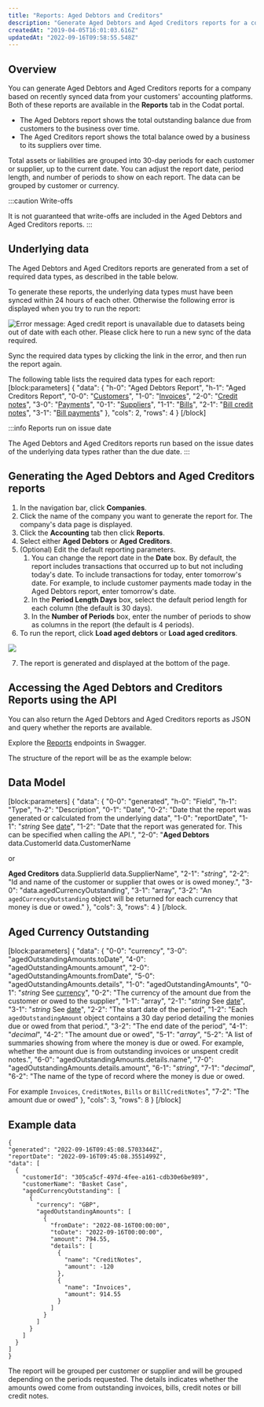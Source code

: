 ```yaml
---
title: "Reports: Aged Debtors and Creditors"
description: "Generate Aged Debtors and Aged Creditors reports for a company"
createdAt: "2019-04-05T16:01:03.616Z"
updatedAt: "2022-09-16T09:58:55.548Z"
---
```


## Overview

You can generate Aged Debtors and Aged Creditors reports for a company based on recently synced data from your customers' accounting platforms. Both of these reports are available in the **Reports** tab in the Codat portal.

- The Aged Debtors report shows the total outstanding balance due from customers to the business over time.
- The Aged Creditors report shows the total balance owed by a business to its suppliers over time.

Total assets or liabilities are grouped into 30-day periods for each customer or supplier, up to the current date. You can adjust the report date, period length, and number of periods to show on each report. The data can be grouped by customer or currency.

:::caution Write-offs

It is not guaranteed that write-offs are included in the Aged Debtors and Aged Creditors reports.
:::

## Underlying data

The Aged Debtors and Aged Creditors reports are generated from a set of required data types, as described in the table below.

To generate these reports, the underlying data types must have been synced within 24 hours of each other. Otherwise the following error is displayed when you try to run the report:

<img
  src="https://files.readme.io/ac00374-aged-report-unavailable-error.png"
  alt="Error message: Aged credit report is unavailable due to datasets being out of date with each other. Please click here to run a new sync of the data required."
/>

Sync the required data types by clicking the link in the error, and then run the report again.

The following table lists the required data types for each report:
[block:parameters]
{
"data": {
"h-0": "Aged Debtors Report",
"h-1": "Aged Creditors Report",
"0-0": "[Customers](/datamodel-accounting-customers)",
"1-0": "[Invoices](/datamodel-accounting-invoices)",
"2-0": "[Credit notes](/datamodel-accounting-creditnotes)",
"3-0": "[Payments](/datamodel-accounting-payments)",
"0-1": "[Suppliers](/datamodel-accounting-suppliers)",
"1-1": "[Bills](/datamodel-accounting-bills)",
"2-1": "[Bill credit notes](/datamodel-accounting-billcreditnotes)",
"3-1": "[Bill payments](/datamodel-accounting-billpayments)"
},
"cols": 2,
"rows": 4
}
[/block]

:::info Reports run on issue date

The Aged Debtors and Aged Creditors reports run based on the issue dates of the underlying data types rather than the due date.
:::

## Generating the Aged Debtors and Aged Creditors reports

1. In the navigation bar, click **Companies**.
2. Click the name of the company you want to generate the report for.
   The company's data page is displayed.
3. Click the **Accounting** tab then click **Reports**.
4. Select either **Aged Debtors** or **Aged Creditors**.
5. (Optional) Edit the default reporting parameters.
   1. You can change the report date in the **Date** box. By default, the report includes transactions that occurred up to but not including today's date. To include transactions for today, enter tomorrow's date. For example, to include customer payments made today in the Aged Debtors report, enter tomorrow's date.
   2. In the **Period Length Days** box, select the default period length for each column (the default is 30 days).
   3. In the **Number of Periods** box, enter the number of periods to show as columns in the report (the default is 4 periods).
6. To run the report, click **Load aged debtors** or **Load aged creditors**.

<img src="https://files.readme.io/4b251dc-redesigned-aged-debtors-report.png" />

7. The report is generated and displayed at the bottom of the page.

## Accessing the Aged Debtors and Creditors Reports using the API

You can also return the Aged Debtors and Aged Creditors reports as JSON and query whether the reports are available.

Explore the <a className="external" href="https://api.codat.io/swagger/index.html#/Reports" target="_blank">Reports</a> endpoints in Swagger.

The structure of the report will be as the example below:

## Data Model

[block:parameters]
{
"data": {
"0-0": "generated",
"h-0": "Field",
"h-1": "Type",
"h-2": "Description",
"0-1": "Date",
"0-2": "Date that the report was generated or calculated from the underlying data",
"1-0": "reportDate",
"1-1": "_string_
See [date](/datamodel-shared-date)",
"1-2": "Date that the report was generated for. This can be specified when calling the API.",
"2-0": "**Aged Debtors**
data.CustomerId
data.CustomerName

or

**Aged Creditors**
data.SupplierId
data.SupplierName",
"2-1": "_string_",
"2-2": "Id and name of the customer or supplier that owes or is owed money.",
"3-0": "data.agedCurrencyOutstanding",
"3-1": "array",
"3-2": "An `agedCurrencyOutstanding` object will be returned for each currency that money is due or owed."
},
"cols": 3,
"rows": 4
}
[/block.

## Aged Currency Outstanding

[block:parameters]
{
"data": {
"0-0": "currency",
"3-0": "agedOutstandingAmounts.toDate",
"4-0": "agedOutstandingAmounts.amount",
"2-0": "agedOutstandingAmounts.fromDate",
"5-0": "agedOutstandingAmounts.details",
"1-0": "agedOutstandingAmounts",
"0-1": "_string_
See [currency](/datamodel-shared-currency)",
"0-2": "The currency of the amount due from the customer or owed to the supplier",
"1-1": "array",
"2-1": "_string_
See [date](/datamodel-shared-date)",
"3-1": "_string_
See [date](/datamodel-shared-date)",
"2-2": "The start date of the period",
"1-2": "Each `agedOutstandingAmount` object contains a 30 day period detailing the monies due or owed from that period.",
"3-2": "The end date of the period",
"4-1": "_decimal_",
"4-2": "The amount due or owed",
"5-1": "_array_",
"5-2": "A list of summaries showing from where the money is due or owed. For example, whether the amount due is from outstanding invoices or unspent credit notes.",
"6-0": "agedOutstandingAmounts.details.name",
"7-0": "agedOutstandingAmounts.details.amount",
"6-1": "_string_",
"7-1": "_decimal_",
"6-2": "The name of the type of record where the money is due or owed.

For example `Invoices`, `CreditNotes`, `Bills` or `BillCreditNotes`",
"7-2": "The amount due or owed"
},
"cols": 3,
"rows": 8
}
[/block]

## Example data

```
{
"generated": "2022-09-16T09:45:08.5703344Z",
"reportDate": "2022-09-16T09:45:08.3551499Z",
"data": [
  {
    "customerId": "305ca5cf-497d-4fee-a161-cdb30e6be989",
    "customerName": "Basket Case",
    "agedCurrencyOutstanding": [
      {
        "currency": "GBP",
        "agedOutstandingAmounts": [
          {
            "fromDate": "2022-08-16T00:00:00",
            "toDate": "2022-09-16T00:00:00",
            "amount": 794.55,
            "details": [
              {
                "name": "CreditNotes",
                "amount": -120
              },
              {
                "name": "Invoices",
                "amount": 914.55
              }
            ]
          }
        ]
      }
    ]
  }
]
}
```

The report will be grouped per customer or supplier and will be grouped depending on the periods requested. The details indicates whether the amounts owed come from outstanding invoices, bills, credit notes or bill credit notes.
